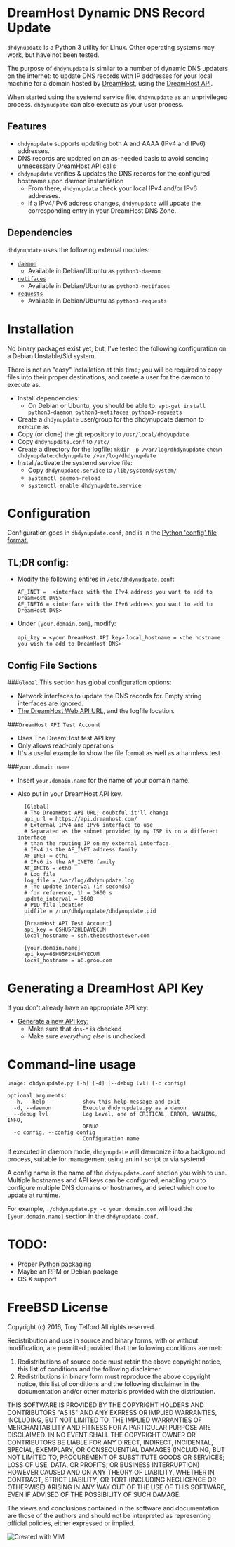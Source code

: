 # DreamHost Dynamic DNS Record Update

`dhdynupdate` is a Python 3 utility for Linux. Other operating systems may
work, but have not been tested.

The purpose of `dhdynupdate` is similar to a number of dynamic DNS updaters on
the internet: to update DNS records with IP addresses for your local machine
for a domain hosted by [DreamHost](https://www.dreamhost.com), using the
[DreamHost API](http://wiki.dreamhost.com/Application_programming_interface).

When started using the systemd service file, `dhdynupdate` as an unprivileged
process. `dhdynudpate` can also execute as your user process.

## Features ##

* `dhdynupdate` supports updating both A and AAAA (IPv4 and IPv6) addresses.
* DNS records are updated on an as-needed basis to avoid sending unnecessary
DreamHost API calls
* `dhdynupdate` verifies & updates the DNS records for the configured
hostname upon dæmon instantiation
    * From there, `dhdynupdate` check your local IPv4 and/or IPv6 addresses.
    * If a IPv4/IPv6 address changes, `dhdynupdate` will update the
      corresponding entry in your DreamHost DNS Zone.

## Dependencies
`dhdynupdate` uses the following external modules:

* [`daemon`](https://pypi.python.org/pypi/python-daemon/)
    * Available in Debian/Ubuntu as `python3-daemon`
* [`netifaces`](https://pypi.python.org/pypi/netifaces)
    * Available in Debian/Ubuntu as `python3-netifaces`
* [`requests`](http://docs.python-requests.org/en/latest/)
    * Available in Debian/Ubuntu as `python3-requests`

# Installation
No binary packages exist yet, but, I've tested the following configuration on a
Debian Unstable/Sid system.

There is not an "easy" installation at this time; you will be required to copy
files into their proper destinations, and create a user for the dæmon to
execute as.

* Install dependencies:  
    * On Debian or Ubuntu, you should be able to:  `apt-get install python3-daemon python3-netifaces python3-requests`
* Create a `dhdynupdate` user/group for the dhdynupdate dæmon to execute as
* Copy (or clone) the git repository to `/usr/local/dhdyupdate`
* Copy `dhdynupdate.conf` to `/etc/`
* Create a directory for the logfile:
    `mkdir -p /var/log/dhdynupdate`
    `chown dhdynupdate:dhdynupdate /var/log/dhdynupdate`
* Install/activate the systemd service file:
    * Copy `dhdynupdate.service` to `/lib/systemd/system/`
    * `systemctl daemon-reload`
    * `systemctl enable dhdynupdate.service`

# Configuration
Configuration goes in `dhdynupdate.conf`, and is in the [Python 'config' file format.](https://docs.python.org/3/library/configparser.html#supported-ini-file-structure)

## TL;DR config:
* Modify the following entires in `/etc/dhdynudpate.conf`:

	`AF_INET =  <interface with the IPv4 address you want to add to DreamHost DNS>`  
	`AF_INET6 = <interface with the IPv6 address you want to add to DreamHost DNS>`  

* Under `[your.domain.com]`, modify:

	`api_key = <your DreamHost API key>`
	`local_hostname = <the hostname you wish to add to DreamHost DNS>`


## Config File Sections
###`Global`
This section has global configuration options:

* Network interfaces to update the DNS records for. Empty string interfaces are ignored.
* [The DreamHost Web API URL](http://wiki.dreamhost.com/Application_programming_interface), and the logfile location.

###`DreamHost API Test Account`

* Uses The DreamHost test API key
* Only allows read-only operations
* It's a useful example to show the file format as well as a harmless test

###`your.domain.name`

* Insert `your.domain.name` for the name of your domain name.
* Also put in your DreamHost API key.

        [Global]
        # The DreamHost API URL; doubtful it'll change
        api_url = https://api.dreamhost.com/
        # External IPv4 and IPv6 interface to use
        # Separated as the subnet provided by my ISP is on a different interface
        # than the routing IP on my external interface.
        # IPv4 is the AF_INET address family
        AF_INET = eth1
        # IPv6 is the AF_INET6 family
        AF_INET6 = eth0
        # Log file
        log_file = /var/log/dhdynupdate.log
        # The update interval (in seconds)
        # for reference, 1h = 3600 s
        update_interval = 3600
        # PID file location
        pidfile = /run/dhdynupdate/dhdynupdate.pid
        
        [DreamHost API Test Account]
        api_key = 6SHU5P2HLDAYECUM
        local_hostname = ssh.thebesthostever.com
        
        [your.domain.name]
        api_key=6SHU5P2HLDAYECUM
        local_hostname = a6.groo.com

# Generating a DreamHost API Key

If you don't already have an appropriate API key:

* [Generate a new API key:](https://panel.dreamhost.com/?tree=home.api)
    * Make sure that `dns-*` is checked
    * Make sure *everything else* is unchecked

# Command-line usage

	usage: dhdynupdate.py [-h] [-d] [--debug lvl] [-c config]
	
	optional arguments:
	  -h, --help            show this help message and exit
	  -d, --daemon          Execute dhdynupdate.py as a dæmon
	  --debug lvl           Log Level, one of CRITICAL, ERROR, WARNING, INFO,
	                        DEBUG
	  -c config, --config config
	                        Configuration name

If executed in daemon mode, `dhdynupdate` will dæmonize into a background
process, suitable for management using an init script or via systemd.

A config name is the name of the `dhdynupdate.conf` section you wish to use.
Multiple hostnames and API keys can be configured, enabling you to configure
multiple DNS domains or hostnames, and select which one to update at runtime.
 
For example, `./dhdynupdate.py -c your.domain.com` will load the
`[your.domain.name]` section in the `dhdynupdate.conf`.

# TODO:

* Proper [Python packaging](https://python-packaging.readthedocs.org/en/latest/)
* Maybe an RPM or Debian package
* OS X support

# FreeBSD License
Copyright (c) 2016, Troy Telford
All rights reserved.

Redistribution and use in source and binary forms, with or without
modification, are permitted provided that the following conditions are met:

1. Redistributions of source code must retain the above copyright notice, this
   list of conditions and the following disclaimer.
2. Redistributions in binary form must reproduce the above copyright notice,
   this list of conditions and the following disclaimer in the documentation
and/or other materials provided with the distribution.

THIS SOFTWARE IS PROVIDED BY THE COPYRIGHT HOLDERS AND CONTRIBUTORS "AS IS" AND
ANY EXPRESS OR IMPLIED WARRANTIES, INCLUDING, BUT NOT LIMITED TO, THE IMPLIED
WARRANTIES OF MERCHANTABILITY AND FITNESS FOR A PARTICULAR PURPOSE ARE
DISCLAIMED. IN NO EVENT SHALL THE COPYRIGHT OWNER OR CONTRIBUTORS BE LIABLE FOR
ANY DIRECT, INDIRECT, INCIDENTAL, SPECIAL, EXEMPLARY, OR CONSEQUENTIAL DAMAGES
(INCLUDING, BUT NOT LIMITED TO, PROCUREMENT OF SUBSTITUTE GOODS OR SERVICES;
LOSS OF USE, DATA, OR PROFITS; OR BUSINESS INTERRUPTION) HOWEVER CAUSED AND ON
ANY THEORY OF LIABILITY, WHETHER IN CONTRACT, STRICT LIABILITY, OR TORT
(INCLUDING NEGLIGENCE OR OTHERWISE) ARISING IN ANY WAY OUT OF THE USE OF THIS
SOFTWARE, EVEN IF ADVISED OF THE POSSIBILITY OF SUCH DAMAGE.

The views and conclusions contained in the software and documentation are those
of the authors and should not be interpreted as representing official policies,
either expressed or implied.


![Created with VIM](http://www.vim.org/images/vim_created.gif "Created with VIM")
